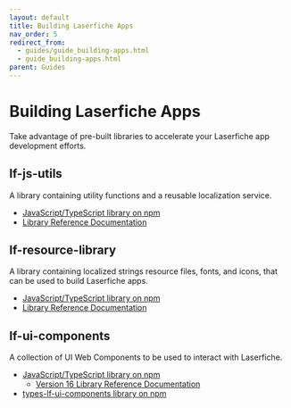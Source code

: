 ```yaml
---
layout: default
title: Building Laserfiche Apps
nav_order: 5
redirect_from:
  - guides/guide_building-apps.html
  - guide_building-apps.html
parent: Guides
---
```


<!--© 2024 Laserfiche.
See LICENSE-DOCUMENTATION and LICENSE-CODE in the project root for license information.-->

# Building Laserfiche Apps

Take advantage of pre-built libraries to accelerate your Laserfiche app development efforts.

## lf-js-utils

A library containing utility functions and a reusable localization service.

- [JavaScript/TypeScript library on npm](https://www.npmjs.com/package/@laserfiche/lf-js-utils)
- [Library Reference Documentation](https://laserfiche.github.io/lf-js-utils)

## lf-resource-library

A library containing localized strings resource files, fonts, and icons, that can be used to build Laserfiche apps.

- [JavaScript/TypeScript library on npm](https://www.npmjs.com/package/@laserfiche/lf-resource-library)
- [Library Reference Documentation](https://github.com/Laserfiche/lf-resource-library)

## lf-ui-components

A collection of UI Web Components to be used to interact with Laserfiche.

- [JavaScript/TypeScript library on npm](https://www.npmjs.com/package/@laserfiche/lf-ui-components)
  - [Version 16 Library Reference Documentation](https://laserfiche.github.io/lf-ui-components)
- [types-lf-ui-components library on npm](https://www.npmjs.com/package/@laserfiche/types-lf-ui-components)
